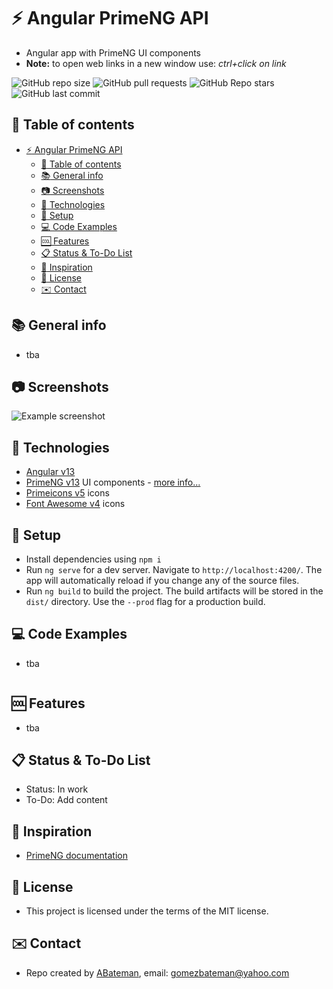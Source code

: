 # :zap: Angular PrimeNG API

* Angular app with PrimeNG UI components
* **Note:** to open web links in a new window use: _ctrl+click on link_

![GitHub repo size](https://img.shields.io/github/repo-size/AndrewJBateman/angular-primeng-api?style=plastic)
![GitHub pull requests](https://img.shields.io/github/issues-pr/AndrewJBateman/angular-primeng-api?style=plastic)
![GitHub Repo stars](https://img.shields.io/github/stars/AndrewJBateman/angular-primeng-api?style=plastic)
![GitHub last commit](https://img.shields.io/github/last-commit/AndrewJBateman/angular-primeng-api?style=plastic)

## :page_facing_up: Table of contents

* [:zap: Angular PrimeNG API](#zap-angular-primeng-api)
  * [:page_facing_up: Table of contents](#page_facing_up-table-of-contents)
  * [:books: General info](#books-general-info)
  * [:camera: Screenshots](#camera-screenshots)
  * [:signal_strength: Technologies](#signal_strength-technologies)
  * [:floppy_disk: Setup](#floppy_disk-setup)
  * [:computer: Code Examples](#computer-code-examples)
  * [:cool: Features](#cool-features)
  * [:clipboard: Status & To-Do List](#clipboard-status--to-do-list)
  * [:clap: Inspiration](#clap-inspiration)
  * [:file_folder: License](#file_folder-license)
  * [:envelope: Contact](#envelope-contact)

## :books: General info

* tba

## :camera: Screenshots

![Example screenshot](./imgs/ng.png)

## :signal_strength: Technologies

* [Angular v13](https://angular.io/)
* [PrimeNG v13](https://www.npmjs.com/package/primeng) UI components - [more info...](https://www.primefaces.org/primeng/)
* [Primeicons v5](https://www.npmjs.com/package/primeicons?activeTab=versions) icons
* [Font Awesome v4](https://www.npmjs.com/package/font-awesome) icons

## :floppy_disk: Setup

* Install dependencies using `npm i`
* Run `ng serve` for a dev server. Navigate to `http://localhost:4200/`. The app will automatically reload if you change any of the source files.
* Run `ng build` to build the project. The build artifacts will be stored in the `dist/` directory. Use the `--prod` flag for a production build.

## :computer: Code Examples

* tba

```typescript

```

## :cool: Features

* tba

## :clipboard: Status & To-Do List

* Status: In work
* To-Do: Add content

## :clap: Inspiration

* [PrimeNG documentation](https://www.primefaces.org/primeng/setup)

## :file_folder: License

* This project is licensed under the terms of the MIT license.

## :envelope: Contact

* Repo created by [ABateman](https://github.com/AndrewJBateman), email: gomezbateman@yahoo.com
